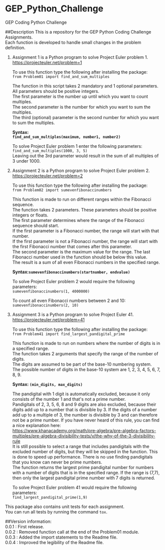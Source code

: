 # GEP_Python_Challenge
GEP Coding Python Challenge

##Description
This is a repository for the GEP Python Coding Challenge Assignments.  
Each function is developed to handle small changes in the problem definition.

1.  Assignment 1 is a Python program to solve Project Euler problem 1.  
    https://projecteuler.net/problem=1  
    
    To use this function type the following after installing the package:  
    `from Problem01 import find_and_sum_multiples`  

    The function in this script takes 2 mandatory and 1 optional parameters.  
    All parameters should be positive integers.  
    The first parameter is the number up until which you want to count multiples.  
    The second parameter is the number for which you want to sum the multiples.  
    The third (optional) parameter is the second number for which you want to sum the multiples.  

    **Syntax:  
    `find_and_sum_multiples(maximum, number1, number2)`**  

    To solve Project Euler problem 1 enter the following parameters:  
    `find_and_sum_multiples(1000, 3, 5)`  
    Leaving out the 3rd parameter would result in the sum of all multiples of 3 under 1000.  

2.  Assignment 2 is a Python program to solve Project Euler problem 2.  
    https://projecteuler.net/problem=2  
    
    To use this function type the following after installing the package:  
    `from Problem02 import sumevenfibonaccinumbers`  

    This function is made to run on different ranges within the Fibonacci sequence.  
    The function takes 2 parameters. These parameters should be positive integers or floats.  
    The first parameter determines where the range of the Fibonacci sequence should start.  
    If the first parameter is a Fibonacci number, the range will start with that number.  
    If the first parameter is not a Fibonacci number, the range will start with the first
    Fibonacci number that comes after this parameter.  
    The second parameter is the maximum value for the range. The last Fibonacci number
    used in the function should be below this value.  
    The result is a sum of all even Fibonacci numbers in the specified range.  

    **Syntax:`sumevenfibonaccinumbers(startnumber, endvalue)`**  

    To solve Project Euler problem 2 would require the following parameters:  
    `sumevenfibonaccinumbers(1, 4000000)`  

    To count all even Fibonacci numbers between 2 and 10:  
    `sumevenfibonaccinumbers(2, 10)`  

3.  Assignment 3 is a Python program to solve Project Euler 41.  
    https://projecteuler.net/problem=41  
    
    To use this function type the following after installing the package:  
    `from Problem41 import find_largest_pandigital_prime`  

    This function is made to run on numbers where the number of digits is in a specified range.  
    The function takes 2 arguments that specify the range of the number of digits.  
    The digits are assumed to be part of the base-10 numbering system.  
    The possible number of digits in the base-10 system are 1, 2, 3, 4, 5, 6, 7, 8, 9.  

    **Syntax: `(min_digits, max_digits)`**  

    The pandigital with 1 digit is automatically excluded, because it only consists of the number 1 and
    that's not a prime number.  
    Pandigitals of 2, 3, 5, 6, 8 and 9 digits are also excluded, because their digits add up to a
    number that is divisible by 3. If the digits of a number add up to a multiple of 3,
    the number is divisible by 3 and can therefore not be a prime number. If you have never
    heard of this rule, you can find a nice explanation here:  
    https://www.khanacademy.org/math/pre-algebra/pre-algebra-factors-multiples/pre-algebra-divisibility-tests/v/the-why-of-the-3-divisibility-rule  
    It is still possible to select a range that includes pandigitals with the excluded number of digits,
    but they will be skipped in the function. This is done to speed up performance. There is no
    use finding pandigitals that you know can never be prime numbers.  
    The function returns the largest prime pandigital number for numbers with a number of digits
    that is in the specified range. If the range is (7,7), then only the largest pandigital
    prime number with 7 digits is returned.  

    To solve Project Euler problem 41 would require the following parameters:  
    `find_largest_pandigital_prime(1,9)`  


This package also contains unit tests for each assignment.  
You can run all tests by running the command `tox`.  

##Version information:  
0.0.1 : First release.  
0.0.2 : Removed function call at the end of the Problem01 module.  
0.0.3 : Added the import statements to the Readme file.  
0.0.4 : Improved the legibility of the Readme file.
